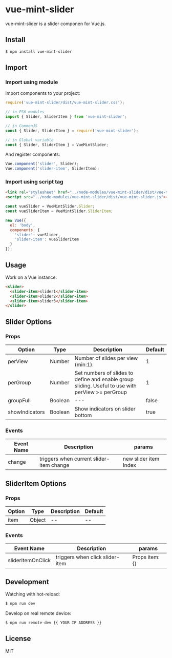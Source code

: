 # vue-mint-slider

vue-mint-slider is a slider componen for Vue.js.

## Install

```bash
$ npm install vue-mint-slider
```

## Import

### Import using module

Import components to your project:

``` js
require('vue-mint-slider/dist/vue-mint-slider.css');

// in ES6 modules
import { Slider, SliderItem } from 'vue-mint-slider';

// in CommonJS
const { Slider, SliderItem } = require('vue-mint-slider');

// in Global variable
const { Slider, SliderItem } = VueMintSlider;
```

And register components:

``` js
Vue.component('slider', Slider);
Vue.component('slider-item', SliderItem);
```

### Import using script tag

``` html
<link rel="stylesheet" href="../node-modules/vue-mint-slider/dist/vue-mint-slider.css" charset="utf-8">
<script src="../node-modules/vue-mint-slider/dist/vue-mint-slider.js"></script>
```

``` js
const vueSlider = VueMintSlider.Slider;
const vueSliderItem = VueMintSlider.SliderItem;

new Vue({
  el: 'body',
  components: {
    'slider': vueSlider,
    'slider-item': vueSliderItem
  }
});
```

## Usage

Work on a Vue instance:

```HTML
<slider>
  <slider-item>slider1</slider-item>
  <slider-item>slider2</slider-item>
  <slider-item>slider3</slider-item>
</slider>
```
## Slider Options

### Props

| Option | Type | Description | Default |
| ----- | ----- | ----- | ----- |
| perView | Number | Number of slides per view (min:1). | 1 |
| perGroup | Number | Set numbers of slides to define and enable group sliding. Useful to use with perView >= perGroup | 1 |
| groupFull | Boolean | --- | false |
| showIndicators | Boolean | Show indicators on slider bottom | true |

### Events

| Event Name | Description | params |
| ----- | ----- | ----- |
| change | triggers when current slider-item change | new slider item Index |

## SliderItem Options

### Props

| Option | Type | Description | Default |
| ----- | ----- | ----- | ----- |
| item | Object | -- | -- |

### Events

| Event Name | Description | params |
| ----- | ----- | ----- |
| sliderItemOnClick | triggers when click slider-item | Props item: {}  |

## Development

Watching with hot-reload:

```bash
$ npm run dev
```

Develop on real remote device:

```bash
$ npm run remote-dev {{ YOUR IP ADDRESS }}
```

## License

MIT
